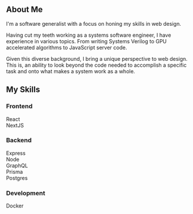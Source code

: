 ## About Me

I'm a software generalist with a focus on honing my skills in web design.

Having cut my teeth working as a systems software engineer, I have experience in various topics. From writing Systems Verilog to GPU accelerated algorithms to JavaScript server code. 

Given this diverse background, I bring a unique perspective to web design. This is, an ability to look beyond the code needed to accomplish a specific task and onto what makes a system work as a whole.

## My Skills

### Frontend
React\
NextJS

### Backend
Express\
Node\
GraphQL\
Prisma\
Postgres

### Development
Docker



